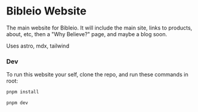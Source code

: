 # Bibleio Website

The main website for Bibleio. It will include the main site, links to products, about, etc, then a "Why Believe?" page, and maybe a blog soon.

Uses astro, mdx, tailwind

### Dev

To run this website your self, clone the repo, and run these commands in root:

```bash
pnpm install

pnpm dev
```

